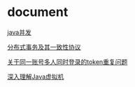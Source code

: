 # document
[java并发](doc/java_thread.md)

[分布式事务及其一致性协议](doc/分布式事务及其一致性协议.md)

[关于同一账号多人同时登录的token重复问题](doc/关于同一账号多人同时登录的token重复问题.md)

[深入理解Java虚拟机](doc/深入理解Java虚拟机.md)
